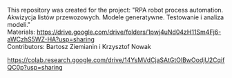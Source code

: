 This repository was created for the project:
"RPA robot process automation. Akwizycja listów przewozowych. 
Modele generatywne. Testowanie i analiza modeli." </br>
Materials: https://drive.google.com/drive/folders/1pwj4uNd04zH11Sm4Fj6-aWCzhS5WZ-HA?usp=sharing </br>
Contributors: Bartosz Ziemianin i Krzysztof Nowak </br>

https://colab.research.google.com/drive/14YsMVdCjaSAtGtOlBwOodjU2CqifQC0p?usp=sharing
